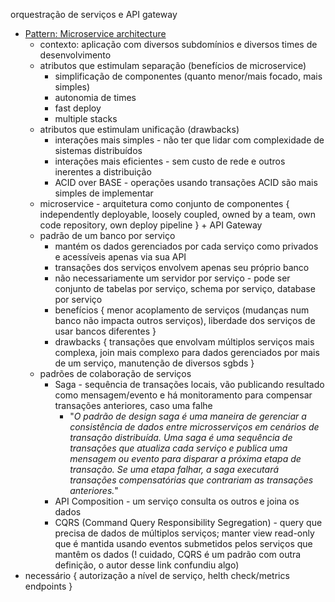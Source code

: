 orquestração de serviços e API gateway

* [Pattern: Microservice architecture](https://microservices.io/patterns/microservices.html)
	* contexto: aplicação com diversos subdomínios e diversos times de desenvolvimento
	* atributos que estimulam separação (benefícios de microservice)
		* simplificação de componentes (quanto menor/mais focado, mais simples)
		* autonomia de times
		* fast deploy
		* multiple stacks
	* atributos que estimulam unificação (drawbacks)
		* interações mais simples - não ter que lidar com complexidade de sistemas distribuídos
		* interações mais eficientes - sem custo de rede e outros inerentes a distribuição
		* ACID over BASE - operações usando transações ACID são mais simples de implementar
	* microservice - arquitetura como conjunto de componentes { independently deployable, loosely coupled, owned by a team, own code repository, own deploy pipeline } + API Gateway
	* padrão de um banco por serviço
		* mantém os dados gerenciados por cada serviço como privados e acessíveis apenas via sua API
		* transações dos serviços envolvem apenas seu próprio banco
		* não necessariamente um servidor por serviço - pode ser conjunto de tabelas por serviço, schema por serviço, database por serviço
		* benefícios { menor acoplamento de serviços (mudanças num banco não impacta outros serviços), liberdade dos serviços de usar bancos diferentes }
		* drawbacks { transações que envolvam múltiplos serviços mais complexa, join mais complexo para dados gerenciados por mais de um serviço, manutenção de diversos sgbds }
	* padrões de colaboração de serviços
		* Saga - sequência de transações locais, vão publicando resultado como mensagem/evento e há monitoramento para compensar transações anteriores, caso uma falhe
			* "*O padrão de design saga é uma maneira de gerenciar a consistência de dados entre microsserviços em cenários de transação distribuída.  Uma saga é uma sequência de transações que atualiza cada serviço e publica uma mensagem ou evento para disparar a próxima etapa de transação. Se uma etapa falhar, a saga executará transações compensatórias que contrariam as transações anteriores.*"
		* API Composition - um serviço consulta os outros e joina os dados
		* CQRS (Command Query Responsibility Segregation) - query que precisa de dados de múltiplos serviços; manter view read-only que é mantida usando eventos submetidos pelos serviços que mantêm os dados (! cuidado, CQRS é um padrão com outra definição, o autor desse link confundiu algo)
* necessário { autorização a nível de serviço, helth check/metrics endpoints }

